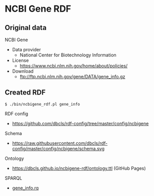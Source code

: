 # NCBI Gene RDF

## Original data

NCBI Gene

* Data provider
  * National Center for Biotechnology Information
* License
  * https://www.ncbi.nlm.nih.gov/home/about/policies/
* Download
  * ftp://ftp.ncbi.nlm.nih.gov/gene/DATA/gene_info.gz

## Created RDF

```
$ ./bin/ncbigene_rdf.pl gene_info
```

RDF config
* https://github.com/dbcls/rdf-config/tree/master/config/ncbigene

Schema
* https://raw.githubusercontent.com/dbcls/rdf-config/master/config/ncbigene/schema.svg

Ontology
* https://dbcls.github.io/ncbigene-rdf/ontology.ttl (GitHub Pages)

SPARQL
* [gene_info.rq](https://github.com/dbcls/ncbigene-rdf/blob/main/sparql/gene_info.rq)
